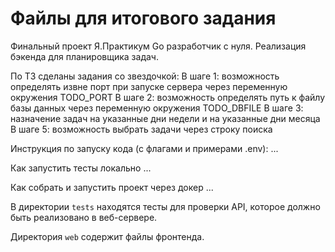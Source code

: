# Файлы для итогового задания

Финальный проект Я.Практикум Go разработчик с нуля.
Реализация бэкенда для планировщика задач.

По ТЗ сделаны задания со звездочкой:
В шаге 1: возможность определять извне порт при запуске сервера через переменную окружения TODO_PORT
В шаге 2: возможность определять путь к файлу базы данных через переменную окружения TODO_DBFILE
В шаге 3: назначение задач на указанные дни недели и на указанные дни месяца
В шаге 5: возможность выбрать задачи через строку поиска

Инструкция по запуску кода (с флагами и примерами .env):
...

Как запустить тесты локально
...

Как собрать и запустить проект через докер
...


В директории `tests` находятся тесты для проверки API, которое должно быть реализовано в веб-сервере.

Директория `web` содержит файлы фронтенда.
